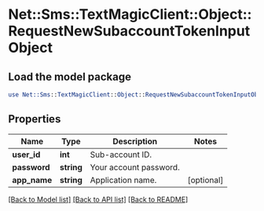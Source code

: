 # Net::Sms::TextMagicClient::Object::RequestNewSubaccountTokenInputObject

## Load the model package
```perl
use Net::Sms::TextMagicClient::Object::RequestNewSubaccountTokenInputObject;
```

## Properties
Name | Type | Description | Notes
------------ | ------------- | ------------- | -------------
**user_id** | **int** | Sub-account ID. | 
**password** | **string** | Your account password. | 
**app_name** | **string** | Application name. | [optional] 

[[Back to Model list]](../README.md#documentation-for-models) [[Back to API list]](../README.md#documentation-for-api-endpoints) [[Back to README]](../README.md)


